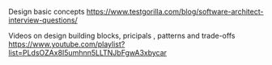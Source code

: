 Design basic concepts
https://www.testgorilla.com/blog/software-architect-interview-questions/

Videos on design building blocks, pricipals , patterns and trade-offs
https://www.youtube.com/playlist?list=PLdsOZAx8I5umhnn5LLTNJbFgwA3xbycar


